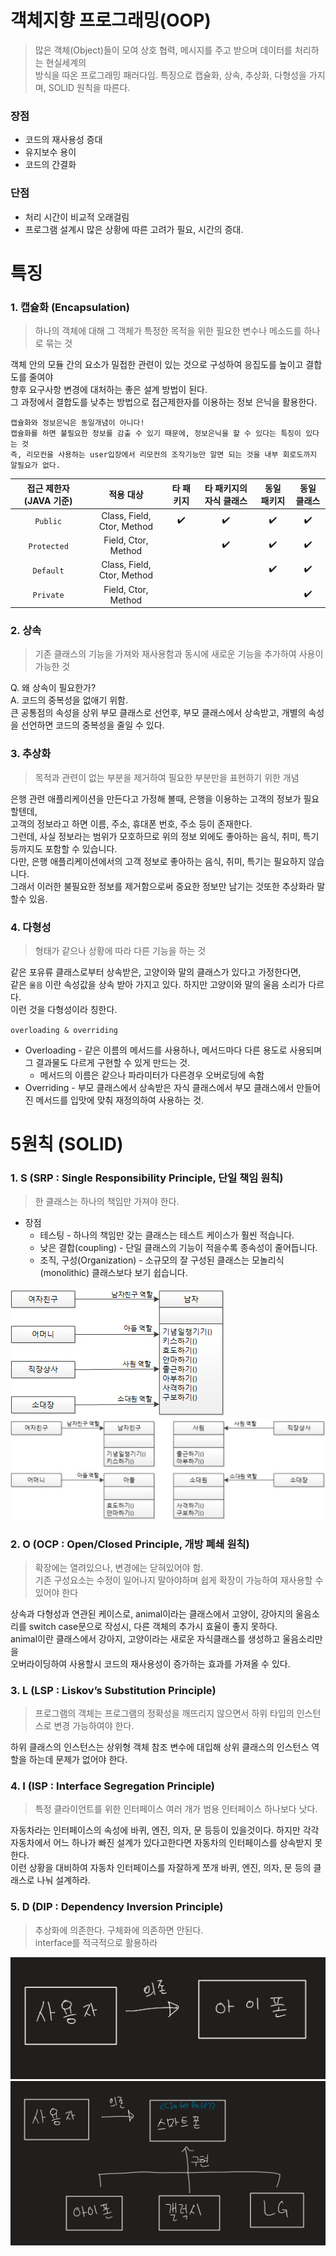 # 객체지향 프로그래밍(OOP)

> 많은 객체(Object)들이 모여 상호 협력, 메시지를 주고 받으며 데이터를 처리하는 현실세계의  
> 방식을 따온 프로그래밍 패러다임. 특징으로 캡슐화, 상속, 추상화, 다형성을 가지며, SOLID 원칙을 따른다.
###  장점
+ 코드의 재사용성 증대
+ 유지보수 용이
+ 코드의 간결화
###  단점
+ 처리 시간이 비교적 오래걸림
+ 프로그램 설계시 많은 상황에 따른 고려가 필요, 시간의 증대. 

특징
===
### 1. 캡슐화 (Encapsulation)
> 하나의 객체에 대해 그 객체가 특정한 목적을 위한 필요한 변수나 메소드를 하나로 묶는 것

객체 안의 모듈 간의 요소가 밀접한 관련이 있는 것으로 구성하여 응집도를 높이고 결합도를 줄여야  
향후 요구사항 변경에 대처하는 좋은 설계 방법이 된다.  
그 과정에서 결합도를 낮추는 방법으로 접근제한자를 이용하는 정보 은닉을 활용한다.  
```
캡슐화와 정보은닉은 동일개념이 아니다!
캡슐화를 하면 불필요한 정보를 감출 수 있기 때문에, 정보은닉을 할 수 있다는 특징이 있다는 것
즉, 리모컨을 사용하는 user입장에서 리모컨의 조작기능만 알면 되는 것을 내부 회로도까지 알필요가 없다.
```  

| 접근 제한자(JAVA 기준) | 적용 대상 | 타 패키지 | 타 패키지의 자식 클래스 | 동일 패키지 | 동일 클래스 |  
|:---:|:---:|:---:|:---:|:---:|:---:|  
| `Public` | Class, Field, Ctor, Method | :heavy_check_mark: | :heavy_check_mark: | :heavy_check_mark: | :heavy_check_mark: |  
| `Protected` | Field, Ctor, Method |  | :heavy_check_mark: | :heavy_check_mark: | :heavy_check_mark: |   
| `Default` | Class, Field, Ctor, Method |  |  | :heavy_check_mark: | :heavy_check_mark: |  
| `Private` | Field, Ctor, Method |  |  |  | :heavy_check_mark: |  

### 2. 상속
> 기존 클래스의 기능을 가져와 재사용함과 동시에 새로운 기능을 추가하여 사용이 가능한 것

Q. 왜 상속이 필요한가?  
A. 코드의 중복성을 없애기 위함.  
큰 공통점의 속성을 상위 부모 클래스로 선언후, 부모 클래스에서 상속받고, 개별의 속성을 선언하면 코드의 중복성을 줄일 수 있다.

### 3. 추상화
> 목적과 관련이 없는 부분을 제거하여 필요한 부분만을 표현하기 위한 개념

은행 관련 애플리케이션을 만든다고 가정해 볼때, 은행을 이용하는 고객의 정보가 필요할텐데,  
고객의 정보라고 하면 이름, 주소, 휴대폰 번호, 주소 등이 존재한다.  
그런데, 사실 정보라는 범위가 모호하므로 위의 정보 외에도 좋아하는 음식, 취미, 특기 등까지도 포함할 수 있습니다.  
다만, 은행 애플리케이션에서의 고객 정보로 좋아하는 음식, 취미, 특기는 필요하지 않습니다.  
그래서 이러한 불필요한 정보를 제거함으로써 중요한 정보만 남기는 것또한 추상화라 말할수 있음.

### 4. 다형성
> 형태가 같으나 상황에 따라 다른 기능을 하는 것

같은 포유류 클래스로부터 상속받은, 고양이와 말의 클래스가 있다고 가정한다면,  
같은 `울음` 이란 속성값을 상속 받아 가지고 있다. 하지만 고양이와 말의 울음 소리가 다르다.  
이런 것을 다형성이라 칭한다.

`overloading & overriding`
+ Overloading - 같은 이름의 메서드를 사용하나, 메서드마다 다른 용도로 사용되며 그 결과물도 다르게 구현할 수 있게 만드는 것.
    + 메서드의 이름은 같으나 파라미터가 다른경우 오버로딩에 속함
+ Overriding - 부모 클래스에서 상속받은 자식 클래스에서 부모 클래스에서 만들어진 메서드를 입맛에 맞춰 재정의하여 사용하는 것.

5원칙 (SOLID)
===
### 1. S (SRP : Single Responsibility Principle, 단일 책임 원칙)
> 한 클래스는 하나의 책임만 가져야 한다.

+ 장점
    + 테스팅 - 하나의 책임만 갖는 클래스는 테스트 케이스가 훨씬 적습니다.
    + 낮은 결합(coupling) - 단일 클래스의 기능이 적을수록 종속성이 줄어듭니다.
    + 조직, 구성(Organization) - 소규모의 잘 구성된 클래스는 모놀리식(monolithic) 클래스보다 보기 쉽습니다.  

![SRP1](../image/SRP1.jpeg)
![SRP2](../image/SRP2.jpeg)
### 2. O (OCP : Open/Closed Principle, 개방 폐쇄 원칙)
> 확장에는 열려있으나, 변경에는 닫혀있어야 함.  
> 기존 구성요소는 수정이 일어나지 말아야하며 쉽게 확장이 가능하여 재사용할 수 있어야 한다

상속과 다형성과 연관된 케이스로, animal이라는 클래스에서 고양이, 강아지의 울음소리를 switch case문으로 작성시, 다른 객체의 추가시 효율이 좋지 못하다.  
animal이란 클래스에서 강아지, 고양이라는 새로운 자식클래스를 생성하고 울음소리만을  
오버라이딩하여 사용할시 코드의 재사용성이 증가하는 효과를 가져올 수 있다.

### 3. L (LSP : Liskov’s Substitution Principle)
> 프로그램의 객체는 프로그램의 정확성을 깨뜨리지 않으면서 하위 타입의 인스턴스로 변경 가능하여야 한다.

하위 클래스의 인스턴스는 상위형 객체 참조 변수에 대입해 상위 클래스의 인스턴스 역할을 하는데 문제가 없어야 한다.

### 4. I (ISP : Interface Segregation Principle)
> 특정 클라이언트를 위한 인터페이스 여러 개가 범용 인터페이스 하나보다 낫다.

자동차라는 인터페이스의 속성에 바퀴, 엔진, 의자, 문 등등이 있을것이다.
하지만 각각 자동차에서 어느 하나가 빠진 설계가 있다고한다면 자동차의 인터페이스를 상속받지 못한다.  
이런 상황을 대비하여 자동차 인터페이스를 자잘하게 쪼개 바퀴, 엔진, 의자, 문 등의 클래스로 나눠 설계하라.   


### 5. D (DIP : Dependency Inversion Principle)
> 추상화에 의존한다. 구체화에 의존하면 안된다.  
> interface를 적극적으로 활용하라

![image1](../image/DIP1.png)
![image2](../image/DIP2.png)